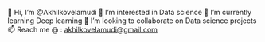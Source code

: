 👋 Hi, I’m @Akhilkovelamudi
👀 I’m interested in Data science
🌱 I’m currently learning Deep learning
💞️ I’m looking to collaborate on Data science projects
📫 Reach me @ : akhilkovelamudi@gmail.com

<!---
akhilkovelamudi/akhilkovelamudi is a ✨ special ✨ repository because its `README.md` (this file) appears on your GitHub profile.
You can click the Preview link to take a look at your changes.
--->
